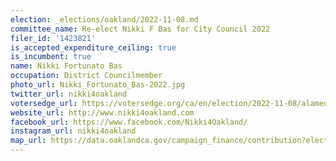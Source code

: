 ```yaml
---
election: _elections/oakland/2022-11-08.md
committee_name: Re-elect Nikki F Bas for City Council 2022
filer_id: '1423821'
is_accepted_expenditure_ceiling: true
is_incumbent: true
name: Nikki Fortunato Bas
occupation: District Councilmember
photo_url: Nikki_Fortunato_Bas-2022.jpg
twitter_url: nikki4oakland
votersedge_url: https://votersedge.org/ca/en/election/2022-11-08/alameda-county/city-council-city-of-oakland-district-2/nikki-fortunato-bas
website_url: http://www.nikki4oakland.com
facebook_url: https://www.facebook.com/Nikki4Oakland/
instagram_url: nikki4oakland
map_url: https://data.oaklandca.gov/campaign_finance/contribution?electionYear=2022&candidates=1423821&since=2020-02-22&until=2022-06-30
---
```

